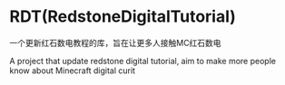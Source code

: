 # RDT(RedstoneDigitalTutorial)

一个更新红石数电教程的库，旨在让更多人接触MC红石数电

A project that update redstone digital tutorial, aim to make more people know about Minecraft digital curit
